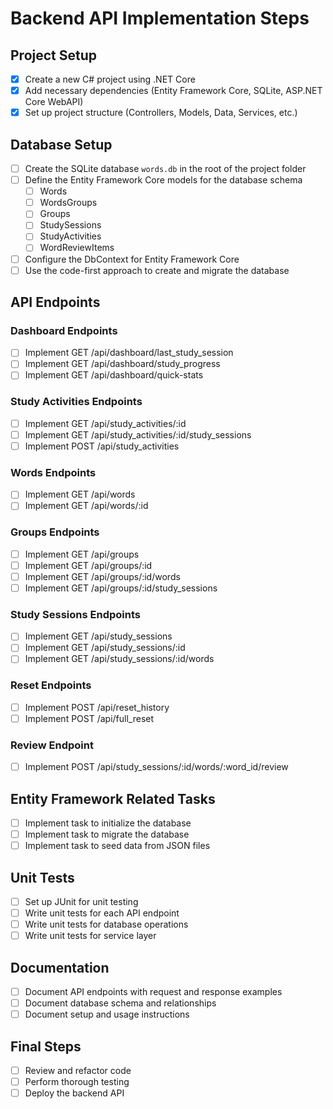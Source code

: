 # Backend API Implementation Steps

## Project Setup

- [x] Create a new C# project using .NET Core
- [x] Add necessary dependencies (Entity Framework Core, SQLite, ASP.NET Core WebAPI)
- [x] Set up project structure (Controllers, Models, Data, Services, etc.)

## Database Setup

- [ ] Create the SQLite database `words.db` in the root of the project folder
- [ ] Define the Entity Framework Core models for the database schema
  - [ ] Words
  - [ ] WordsGroups
  - [ ] Groups
  - [ ] StudySessions
  - [ ] StudyActivities
  - [ ] WordReviewItems
- [ ] Configure the DbContext for Entity Framework Core
- [ ] Use the code-first approach to create and migrate the database

## API Endpoints

### Dashboard Endpoints

- [ ] Implement GET /api/dashboard/last_study_session
- [ ] Implement GET /api/dashboard/study_progress
- [ ] Implement GET /api/dashboard/quick-stats

### Study Activities Endpoints

- [ ] Implement GET /api/study_activities/:id
- [ ] Implement GET /api/study_activities/:id/study_sessions
- [ ] Implement POST /api/study_activities

### Words Endpoints

- [ ] Implement GET /api/words
- [ ] Implement GET /api/words/:id

### Groups Endpoints

- [ ] Implement GET /api/groups
- [ ] Implement GET /api/groups/:id
- [ ] Implement GET /api/groups/:id/words
- [ ] Implement GET /api/groups/:id/study_sessions

### Study Sessions Endpoints

- [ ] Implement GET /api/study_sessions
- [ ] Implement GET /api/study_sessions/:id
- [ ] Implement GET /api/study_sessions/:id/words

### Reset Endpoints

- [ ] Implement POST /api/reset_history
- [ ] Implement POST /api/full_reset

### Review Endpoint

- [ ] Implement POST /api/study_sessions/:id/words/:word_id/review

## Entity Framework Related Tasks

- [ ] Implement task to initialize the database
- [ ] Implement task to migrate the database
- [ ] Implement task to seed data from JSON files

## Unit Tests

- [ ] Set up JUnit for unit testing
- [ ] Write unit tests for each API endpoint
- [ ] Write unit tests for database operations
- [ ] Write unit tests for service layer

## Documentation

- [ ] Document API endpoints with request and response examples
- [ ] Document database schema and relationships
- [ ] Document setup and usage instructions

## Final Steps

- [ ] Review and refactor code
- [ ] Perform thorough testing
- [ ] Deploy the backend API
